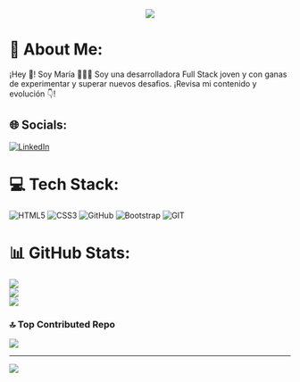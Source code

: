 <div align="center">
<img src="https://facialix.com/wp-content/uploads/2023/07/image-14-768x219.png">
</div>


# 💫 About Me:
   ¡Hey 👋! Soy María 👨🏻‍💻
   Soy una desarrolladora Full Stack  joven y con ganas de experimentar y superar nuevos desafios.
   ¡Revisa mi contenido y evolución 👇!


## 🌐 Socials:
[![LinkedIn](https://img.shields.io/badge/LinkedIn-%230077B5.svg?logo=linkedin&logoColor=white)](https://linkedin.com/in/www.linkedin.com/in/maría-garcía-plaza-023073291) 

# 💻 Tech Stack:
![HTML5](https://img.shields.io/badge/html5-%23E34F26.svg?style=for-the-badge&logo=html5&logoColor=white) ![CSS3](https://img.shields.io/badge/css3-%231572B6.svg?style=for-the-badge&logo=css3&logoColor=white) ![GitHub](https://img.shields.io/badge/GitHub-%23121011.svg?style=for-the-badge&logo=github&logoColor=white) ![Bootstrap](https://img.shields.io/badge/bootstrap-%23563D7C.svg?style=for-the-badge&logo=bootstrap&logoColor=white) ![GIT](https://img.shields.io/badge/Git-fc6d26?style=for-the-badge&logo=git&logoColor=white)
# 📊 GitHub Stats:
![](https://github-readme-stats.vercel.app/api?username=EloraDana1983&theme=omni&hide_border=false&include_all_commits=false&count_private=false)<br/>
![](https://github-readme-streak-stats.herokuapp.com/?user=EloraDana1983&theme=omni&hide_border=false)<br/>
![](https://github-readme-stats.vercel.app/api/top-langs/?username=EloraDana1983&theme=omni&hide_border=false&include_all_commits=false&count_private=false&layout=compact)

### 🔝 Top Contributed Repo
![](https://github-contributor-stats.vercel.app/api?username=EloraDana1983&limit=5&theme=dark&combine_all_yearly_contributions=true)

---
[![](https://visitcount.itsvg.in/api?id=EloraDana1983&icon=0&color=0)](https://visitcount.itsvg.in)

<!-- Proudly created with GPRM ( https://gprm.itsvg.in ) -->

